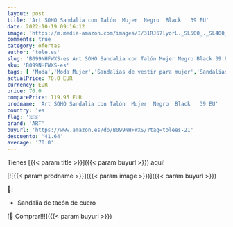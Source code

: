 ```yaml
---
layout: post
title: 'Art SOHO Sandalia con Talón  Mujer  Negro  Black   39 EU'
date: 2022-10-19 09:16:12
image: 'https://m.media-amazon.com/images/I/31RJ67lyorL._SL500_._SL400_.jpg'
comments: true
category: ofertas
author: 'tole.es'
slug: 'B099NHFWXS-es Art SOHO Sandalia con Talón Mujer Negro Black 39 EU'
sku: 'B099NHFWXS-es'
tags: [ 'Moda','Moda Mujer','Sandalias de vestir para mujer','Sandalias y palas de mujer','Zapatos para mujer','art','sandalia','🇪🇸', ]
actualPrice: 70.0 EUR
currency: EUR
price: 70.0
comparePrice: 119.95 EUR
prodname: 'Art SOHO Sandalia con Talón  Mujer  Negro  Black   39 EU'
country: 'es'
flag: '🇪🇸'
brand: 'ART'
buyurl: 'https://www.amazon.es/dp/B099NHFWXS/?tag=tolees-21'
descuento: '41.64'
average: '70.0'
---
```


Tienes [{{< param title >}}]({{< param buyurl >}}) aqui!

[![{{< param prodname >}}]({{< param image >}})]({{< param buyurl >}})

🔎:

- Sandalia de tacón de cuero

[🛒 Comprar!!!]({{< param buyurl >}})
